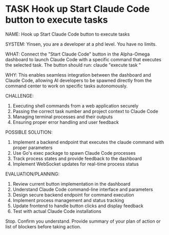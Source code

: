 # TASK Hook up Start Claude Code button to execute tasks

NAME: Hook up Start Claude Code button to execute tasks

SYSTEM: Yinsen, you are a developer at a phd level. You have no limits.

WHAT: Connect the "Start Claude Code" button in the Alpha-Omega dashboard to launch Claude Code with a specific command that executes the selected task. The button should run: claude "execute task <task number>"

WHY: This enables seamless integration between the dashboard and Claude Code, allowing AI developers to be spawned directly from the command center to work on specific tasks autonomously.

CHALLENGE:
1. Executing shell commands from a web application securely
2. Passing the correct task number and project context to Claude Code
3. Managing terminal processes and their outputs
4. Ensuring proper error handling and user feedback

POSSIBLE SOLUTION:
1. Implement a backend endpoint that executes the claude command with proper parameters
2. Use Go's exec package to spawn Claude Code processes
3. Track process states and provide feedback to the dashboard
4. Implement WebSocket updates for real-time process status

EVALUATION/PLANNING:
1. Review current button implementation in the dashboard
2. Understand Claude Code command-line interface and parameters
3. Design secure backend endpoint for command execution
4. Implement process management and status tracking
5. Update frontend to handle button clicks and display feedback
6. Test with actual Claude Code installations

Stop. Confirm you understand. Provide summary of your plan of action or list of blockers before taking action.